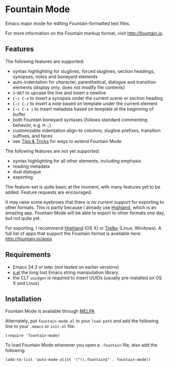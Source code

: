 Fountain Mode
=============

Emacs major mode for editing Fountain-formatted text files.

For more information on the Fountain markup format, visit
<http://fountain.io>.

Features
--------

The following features are supported:

- syntax highlighting for sluglines, forced sluglines, section headings,
  synopses, notes and boneyard elements
- auto-indentation for character, parenthetical, dialogue and transition
  elements (display only, does not modify file contents)
- `S-RET` to upcase the line and insert a newline
- `C-c C-a` to insert a synopsis under the current scene or section
  heading
- `C-c C-z` to insert a note based on template under the current element
- `C-c C-x i` to insert metadata based on template at the beginning of
  buffer
- both Fountain boneyard syntaxes (follows standard commenting behavior,
  e.g. `M-;`)
- customizable indentation align-to columns, slugline prefixes,
  transition suffixes, and faces
- see [Tips & Tricks][wiki-tips] for ways to extend Fountain Mode

The following features are not yet supported:

- syntax highlighting for all other elements, including emphasis
- reading metadata
- dual dialogue
- exporting

The feature-set is quite basic at the moment, with many features yet to
be added. Feature requests are encouraged.

It may raise some eyebrows that there is no current support for
exporting to other formats. This is partly because I already use
[Highland][], which is an amazing app. Fountain Mode will be able to
export to other formats one day, but not quite yet.

For exporting, I recommend [Highland][] (OS X) or [Trelby][] (Linux,
Windows). A full list of apps that support the Fountain format is
available here: <http://fountain.io/apps>

[wiki-tips]: https://github.com/rnkn/fountain-mode/wiki/Tips-%26-Tricks "Tips & Tricks"
[Highland]: http://www.quoteunquoteapps.com/highland/ "Highland"
[Trelby]: http://www.trelby.org "Trelby"

Requirements
------------

- Emacs 24.3 or later (not tested on earlier versions)
- [s.el][] the long lost Emacs string manipulation library.
- the CLT `uuidgen` is required to insert UUIDs (usually pre-installed
  on OS X and Linux)

[s.el]: https://github.com/magnars/s.el "s.el"

Installation
------------

Fountain Mode is available through [MELPA][]

Alternately, put `fountain-mode.el` in your `load-path` and add the
following line to your `.emacs` or `init.el` file:

    (require 'fountain-mode)

To load Fountain Mode whenever you open a `.fountain` file, also add the
following:

    (add-to-list 'auto-mode-alist '("\\.fountain$" . fountain-mode))

[MELPA]: http://melpa.milkbox.net "MELPA"
